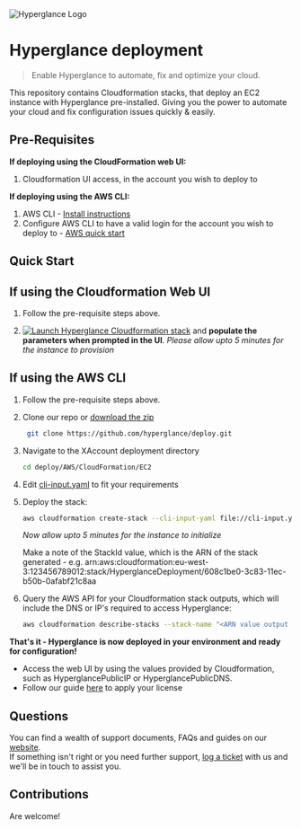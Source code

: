 <img src="https://github.com/hyperglance/deploy/blob/master/files/b5dfbb6c-75c8-493b-8c5d-d68b3272cf0f.png" alt="Hyperglance Logo" />

# Hyperglance deployment

> Enable Hyperglance to automate, fix and optimize your cloud.

This repository contains Cloudformation stacks, that deploy an EC2 instance with Hyperglance pre-installed. Giving you the power to automate your cloud and fix configuration issues quickly & easily.

## Pre-Requisites

__If deploying using the CloudFormation web UI:__

1. Cloudformation UI access, in the account you wish to deploy to

__If deploying using the AWS CLI:__

1. AWS CLI - [Install instructions](https://docs.aws.amazon.com/cli/latest/userguide/cli-chap-install.html)
2. Configure AWS CLI to have a valid login for the account you wish to deploy to - [AWS quick start](https://docs.aws.amazon.com/cli/latest/userguide/cli-configure-quickstart.html)

## Quick Start

## If using the Cloudformation Web UI

1. Follow the pre-requisite steps above.

2.  [<img src="https://github.com/hyperglance/deploy/blob/master/files/cloudformation-launch-stack.png" alt="Launch Hyperglance Cloudformation stack" />](https://console.aws.amazon.com/cloudformation/home?region=us-east-1#/stacks/new?stackName=HyperglanceDeployment&templateURL=https://hyperglance-deploy-repo-public.s3.amazonaws.com/AWS/CloudFormation/EC2/Hyperglance-EC2.json) and __populate the parameters when prompted in the UI__.
    *Please allow upto 5 minutes for the instance to provision*

## If using the AWS CLI

1. Follow the pre-requisite steps above.

2. Clone our repo or [download the zip](https://github.com/hyperglance/deploy/archive/refs/heads/master.zip)
	```bash
	 git clone https://github.com/hyperglance/deploy.git
	```

4.  Navigate to the XAccount deployment directory 
	
	```bash
	cd deploy/AWS/CloudFormation/EC2
    ```

5. Edit [cli-input.yaml](cli-input.yaml) to fit your requirements

6. Deploy the stack:

    ```bash
    aws cloudformation create-stack --cli-input-yaml file://cli-input.yaml
    ```

    *Now allow upto 5 minutes for the instance to initialize*
    
    Make a note of the StackId value, which is the ARN of the stack generated - e.g. arn:aws:cloudformation:eu-west-3:123456789012:stack/HyperglanceDeployment/608c1be0-3c83-11ec-b50b-0afabf21c8aa

7. Query the AWS API for your Cloudformation stack outputs, which will include the DNS or IP's required to access Hyperglance:

    ```bash
    aws cloudformation describe-stacks --stack-name "<ARN value output from the above query>" --query 'Stacks[*].Outputs[*]'
    ```

__That's it - Hyperglance is now deployed in your environment and ready for configuration!__

* Access the web UI by using the values provided by Cloudformation, such as HyperglancePublicIP or HyperglancePublicDNS.
* Follow our guide [here](https://support.hyperglance.com/knowledge/how-to-apply-a-new-license) to apply your license

## Questions

You can find a wealth of support documents, FAQs and guides on our [website](https://support.hyperglance.com).<br />
If something isn't right or you need further support, [log a ticket](https://support.hyperglance.com/knowledge/kb-tickets/new) with us and we'll be in touch to assist you.

## Contributions
Are welcome!
